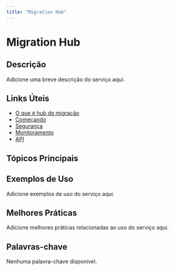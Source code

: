 ```yaml
---
title: "Migration Hub"
---
```


# Migration Hub

## Descrição

Adicione uma breve descrição do serviço aqui.

## Links Úteis

- [O que é hub de migração](https://docs.aws.amazon.com/migrationhub/latest/ug/what-is-migration-hub.html)
- [Começando](https://docs.aws.amazon.com/migrationhub/latest/ug/getting-started.html)
- [Segurança](https://docs.aws.amazon.com/migrationhub/latest/ug/security.html)
- [Monitoramento](https://docs.aws.amazon.com/migrationhub/latest/ug/monitoring.html)
- [API](https://docs.aws.amazon.com/migrationhub/latest/ug/api.html)

## Tópicos Principais



## Exemplos de Uso

Adicione exemplos de uso do serviço aqui.

## Melhores Práticas

Adicione melhores práticas relacionadas ao uso do serviço aqui.

## Palavras-chave

Nenhuma palavra-chave disponível.
